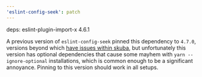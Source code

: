 ```yaml
---
'eslint-config-seek': patch
---
```


deps: eslint-plugin-import-x 4.6.1

A previous version of `eslint-config-seek` pinned this dependency to `4.7.0`, versions beyond which [have issues within skuba](https://github.com/un-ts/eslint-plugin-import-x/issues/250), but unfortunately this version has optional dependencies that cause some mayhem with `yarn --ignore-optional` installations, which is common enough to be a significant annoyance. Pinning to this version should work in all setups.
